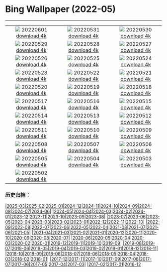 # Bing Wallpaper (2022-05)
**************
| | | |
|:-:|:-:|:-:|
| ![](https://www.bing.com/th?id=OHR.MarovoLagoon_EN-IN3548072328_1920x1080.jpg) 20220601 [download 4k](https://www.bing.com/th?id=OHR.MarovoLagoon_EN-IN3548072328_UHD.jpg) | ![](https://www.bing.com/th?id=OHR.ParrotDay_EN-IN3027310580_1920x1080.jpg) 20220531 [download 4k](https://www.bing.com/th?id=OHR.ParrotDay_EN-IN3027310580_UHD.jpg) | ![](https://www.bing.com/th?id=OHR.AlbionFalls_EN-IN4575091088_1920x1080.jpg) 20220530 [download 4k](https://www.bing.com/th?id=OHR.AlbionFalls_EN-IN4575091088_UHD.jpg) |
| ![](https://www.bing.com/th?id=OHR.HyaliteCreek_EN-IN2121161508_1920x1080.jpg) 20220529 [download 4k](https://www.bing.com/th?id=OHR.HyaliteCreek_EN-IN2121161508_UHD.jpg) | ![](https://www.bing.com/th?id=OHR.PurnululuNP_EN-IN1554741416_1920x1080.jpg) 20220528 [download 4k](https://www.bing.com/th?id=OHR.PurnululuNP_EN-IN1554741416_UHD.jpg) | ![](https://www.bing.com/th?id=OHR.MarinHeadlands_EN-IN9638324238_1920x1080.jpg) 20220527 [download 4k](https://www.bing.com/th?id=OHR.MarinHeadlands_EN-IN9638324238_UHD.jpg) |
| ![](https://www.bing.com/th?id=OHR.Monteverde_EN-IN9113771982_1920x1080.jpg) 20220526 [download 4k](https://www.bing.com/th?id=OHR.Monteverde_EN-IN9113771982_UHD.jpg) | ![](https://www.bing.com/th?id=OHR.Alhambra_EN-IN4440324166_1920x1080.jpg) 20220525 [download 4k](https://www.bing.com/th?id=OHR.Alhambra_EN-IN4440324166_UHD.jpg) | ![](https://www.bing.com/th?id=OHR.KornatiNP_EN-IN3978976949_1920x1080.jpg) 20220524 [download 4k](https://www.bing.com/th?id=OHR.KornatiNP_EN-IN3978976949_UHD.jpg) |
| ![](https://www.bing.com/th?id=OHR.RedBellied_EN-IN3589958501_1920x1080.jpg) 20220523 [download 4k](https://www.bing.com/th?id=OHR.RedBellied_EN-IN3589958501_UHD.jpg) | ![](https://www.bing.com/th?id=OHR.ZebraEgret_EN-IN7526942081_1920x1080.jpg) 20220522 [download 4k](https://www.bing.com/th?id=OHR.ZebraEgret_EN-IN7526942081_UHD.jpg) | ![](https://www.bing.com/th?id=OHR.TigerKanhaNP_EN-IN2102449730_1920x1080.jpg) 20220521 [download 4k](https://www.bing.com/th?id=OHR.TigerKanhaNP_EN-IN2102449730_UHD.jpg) |
| ![](https://www.bing.com/th?id=OHR.ApisMellifera_EN-IN4376650859_1920x1080.jpg) 20220520 [download 4k](https://www.bing.com/th?id=OHR.ApisMellifera_EN-IN4376650859_UHD.jpg) | ![](https://www.bing.com/th?id=OHR.GlassBridge_EN-IN7241834675_1920x1080.jpg) 20220519 [download 4k](https://www.bing.com/th?id=OHR.GlassBridge_EN-IN7241834675_UHD.jpg) | ![](https://www.bing.com/th?id=OHR.KansasPrairiefire_EN-IN6795178497_1920x1080.jpg) 20220518 [download 4k](https://www.bing.com/th?id=OHR.KansasPrairiefire_EN-IN6795178497_UHD.jpg) |
| ![](https://www.bing.com/th?id=OHR.SaltPondsMaras_EN-IN6340913672_1920x1080.jpg) 20220517 [download 4k](https://www.bing.com/th?id=OHR.SaltPondsMaras_EN-IN6340913672_UHD.jpg) | ![](https://www.bing.com/th?id=OHR.MahabodhiTempleIndia_EN-IN6354793486_1920x1080.jpg) 20220516 [download 4k](https://www.bing.com/th?id=OHR.MahabodhiTempleIndia_EN-IN6354793486_UHD.jpg) | ![](https://www.bing.com/th?id=OHR.BerninaBloodMoon_EN-IN5529433004_1920x1080.jpg) 20220515 [download 4k](https://www.bing.com/th?id=OHR.BerninaBloodMoon_EN-IN5529433004_UHD.jpg) |
| ![](https://www.bing.com/th?id=OHR.WindmillDay_EN-IN4806716529_1920x1080.jpg) 20220514 [download 4k](https://www.bing.com/th?id=OHR.WindmillDay_EN-IN4806716529_UHD.jpg) | ![](https://www.bing.com/th?id=OHR.MaasaiGiraffe_EN-IN4369685509_1920x1080.jpg) 20220513 [download 4k](https://www.bing.com/th?id=OHR.MaasaiGiraffe_EN-IN4369685509_UHD.jpg) | ![](https://www.bing.com/th?id=OHR.RedCross_EN-IN2354180972_1920x1080.jpg) 20220512 [download 4k](https://www.bing.com/th?id=OHR.RedCross_EN-IN2354180972_UHD.jpg) |
| ![](https://www.bing.com/th?id=OHR.OiaVillage_EN-IN1858544024_1920x1080.jpg) 20220511 [download 4k](https://www.bing.com/th?id=OHR.OiaVillage_EN-IN1858544024_UHD.jpg) | ![](https://www.bing.com/th?id=OHR.GiffordPinchot_EN-IN6576123216_1920x1080.jpg) 20220510 [download 4k](https://www.bing.com/th?id=OHR.GiffordPinchot_EN-IN6576123216_UHD.jpg) | ![](https://www.bing.com/th?id=OHR.JaisalmerFort_EN-IN6142628819_1920x1080.jpg) 20220509 [download 4k](https://www.bing.com/th?id=OHR.JaisalmerFort_EN-IN6142628819_UHD.jpg) |
| ![](https://www.bing.com/th?id=OHR.MomJoey_EN-IN5604117367_1920x1080.jpg) 20220508 [download 4k](https://www.bing.com/th?id=OHR.MomJoey_EN-IN5604117367_UHD.jpg) | ![](https://www.bing.com/th?id=OHR.SwedishAntenna_EN-IN4771356380_1920x1080.jpg) 20220507 [download 4k](https://www.bing.com/th?id=OHR.SwedishAntenna_EN-IN4771356380_UHD.jpg) | ![](https://www.bing.com/th?id=OHR.HertfordshireBluebells_EN-IN5252712174_1920x1080.jpg) 20220506 [download 4k](https://www.bing.com/th?id=OHR.HertfordshireBluebells_EN-IN5252712174_UHD.jpg) |
| ![](https://www.bing.com/th?id=OHR.JaliscoAgave_EN-IN1869173257_1920x1080.jpg) 20220505 [download 4k](https://www.bing.com/th?id=OHR.JaliscoAgave_EN-IN1869173257_UHD.jpg) | ![](https://www.bing.com/th?id=OHR.WadiRum_EN-IN1433063472_1920x1080.jpg) 20220504 [download 4k](https://www.bing.com/th?id=OHR.WadiRum_EN-IN1433063472_UHD.jpg) | ![](https://www.bing.com/th?id=OHR.DuckHen_EN-IN0949223991_1920x1080.jpg) 20220503 [download 4k](https://www.bing.com/th?id=OHR.DuckHen_EN-IN0949223991_UHD.jpg) |
| ![](https://www.bing.com/th?id=OHR.TajMahalSky_EN-IN2591010322_1920x1080.jpg) 20220502 [download 4k](https://www.bing.com/th?id=OHR.TajMahalSky_EN-IN2591010322_UHD.jpg) |  |  |

### 历史归档：

|[2025-03](/../2025-03/2025-03.md)|[2025-02](/../2025-02/2025-02.md)|[2025-01](/../2025-01/2025-01.md)|[2024-12](/../2024-12/2024-12.md)|[2024-11](/../2024-11/2024-11.md)|[2024-10](/../2024-10/2024-10.md)|[2024-09](/../2024-09/2024-09.md)|[2024-08](/../2024-08/2024-08.md)|[2024-07](/../2024-07/2024-07.md)|[2024-06](/../2024-06/2024-06.md)|
|[2024-05](/../2024-05/2024-05.md)|[2024-04](/../2024-04/2024-04.md)|[2024-03](/../2024-03/2024-03.md)|[2024-02](/../2024-02/2024-02.md)|[2024-01](/../2024-01/2024-01.md)|[2023-12](/../2023-12/2023-12.md)|[2023-11](/../2023-11/2023-11.md)|[2023-10](/../2023-10/2023-10.md)|[2023-09](/../2023-09/2023-09.md)|[2023-08](/../2023-08/2023-08.md)|
|[2023-07](/../2023-07/2023-07.md)|[2023-06](/../2023-06/2023-06.md)|[2023-05](/../2023-05/2023-05.md)|[2023-04](/../2023-04/2023-04.md)|[2023-03](/../2023-03/2023-03.md)|[2023-02](/../2023-02/2023-02.md)|[2023-01](/../2023-01/2023-01.md)|[2022-12](/../2022-12/2022-12.md)|[2022-11](/../2022-11/2022-11.md)|[2022-10](/../2022-10/2022-10.md)|
|[2022-09](/../2022-09/2022-09.md)|[2022-08](/../2022-08/2022-08.md)|[2022-07](/../2022-07/2022-07.md)|[2022-06](/../2022-06/2022-06.md)|[2022-05](/2022-05.md)|[2022-04](/../2022-04/2022-04.md)|[2021-08](/../2021-08/2021-08.md)|[2021-07](/../2021-07/2021-07.md)|[2021-06](/../2021-06/2021-06.md)|[2021-05](/../2021-05/2021-05.md)|
|[2021-04](/../2021-04/2021-04.md)|[2021-03](/../2021-03/2021-03.md)|[2021-02](/../2021-02/2021-02.md)|[2021-01](/../2021-01/2021-01.md)|[2020-12](/../2020-12/2020-12.md)|[2020-11](/../2020-11/2020-11.md)|[2020-10](/../2020-10/2020-10.md)|[2020-09](/../2020-09/2020-09.md)|[2020-08](/../2020-08/2020-08.md)|[2020-07](/../2020-07/2020-07.md)|
|[2020-06](/../2020-06/2020-06.md)|[2020-05](/../2020-05/2020-05.md)|[2020-04](/../2020-04/2020-04.md)|[2020-03](/../2020-03/2020-03.md)|[2020-02](/../2020-02/2020-02.md)|[2020-01](/../2020-01/2020-01.md)|[2019-12](/../2019-12/2019-12.md)|[2019-11](/../2019-11/2019-11.md)|[2019-10](/../2019-10/2019-10.md)|[2019-09](/../2019-09/2019-09.md)|
|[2019-08](/../2019-08/2019-08.md)|[2019-07](/../2019-07/2019-07.md)|[2019-06](/../2019-06/2019-06.md)|[2019-05](/../2019-05/2019-05.md)|[2019-04](/../2019-04/2019-04.md)|[2019-03](/../2019-03/2019-03.md)|[2019-02](/../2019-02/2019-02.md)|[2019-01](/../2019-01/2019-01.md)|[2018-12](/../2018-12/2018-12.md)|[2018-11](/../2018-11/2018-11.md)|
|[2018-10](/../2018-10/2018-10.md)|[2018-09](/../2018-09/2018-09.md)|[2018-08](/../2018-08/2018-08.md)|[2018-07](/../2018-07/2018-07.md)|[2018-06](/../2018-06/2018-06.md)|[2018-05](/../2018-05/2018-05.md)|[2018-04](/../2018-04/2018-04.md)|[2018-03](/../2018-03/2018-03.md)|[2018-02](/../2018-02/2018-02.md)|[2018-01](/../2018-01/2018-01.md)|
|[2017-12](/../2017-12/2017-12.md)|[2017-11](/../2017-11/2017-11.md)|[2017-10](/../2017-10/2017-10.md)|[2017-09](/../2017-09/2017-09.md)|[2017-08](/../2017-08/2017-08.md)|[2017-07](/../2017-07/2017-07.md)|[2017-06](/../2017-06/2017-06.md)|[2017-05](/../2017-05/2017-05.md)|[2017-04](/../2017-04/2017-04.md)|[2017-03](/../2017-03/2017-03.md)|
|[2017-02](/../2017-02/2017-02.md)|[2017-01](/../2017-01/2017-01.md)|[2016-12](/../2016-12/2016-12.md)